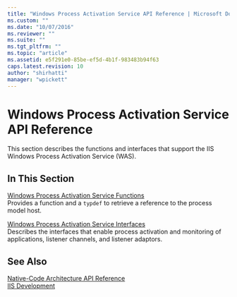 ```yaml
---
title: "Windows Process Activation Service API Reference | Microsoft Docs"
ms.custom: ""
ms.date: "10/07/2016"
ms.reviewer: ""
ms.suite: ""
ms.tgt_pltfrm: ""
ms.topic: "article"
ms.assetid: e5f291e0-85be-ef5d-4b1f-983483b94f63
caps.latest.revision: 10
author: "shirhatti"
manager: "wpickett"
---
```

# Windows Process Activation Service API Reference
This section describes the functions and interfaces that support the IIS Windows Process Activation Service (WAS).  
  
## In This Section  
 [Windows Process Activation Service Functions](../../../webdevelopment-reference\native-code-api\webdev-native-api-reference/windows-process-activation-service-functions.md)  
 Provides a function and a `typdef` to retrieve a reference to the process model host.  
  
 [Windows Process Activation Service Interfaces](../../../webdevelopment-reference\native-code-api\webdev-native-api-reference/windows-process-activation-service-interfaces.md)  
 Describes the interfaces that enable process activation and monitoring of applications, listener channels, and listener adaptors.  
  
## See Also  
 [Native-Code Architecture API Reference](../../../webdevelopment-reference\native-code-api\webdev-native-api-reference/native-code-architecture-api-reference.md)   
 [IIS Development](../Topic/Internet%20Information%20Services%20Development.md)